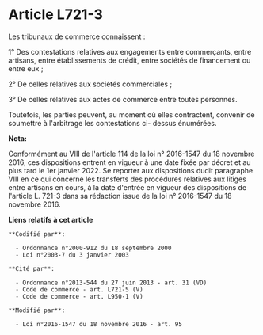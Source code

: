 # Article L721-3

Les tribunaux de commerce connaissent :

1° Des contestations relatives aux engagements entre commerçants, entre artisans, entre établissements de crédit, entre
sociétés de financement ou entre eux ;

2° De celles relatives aux sociétés commerciales ;

3° De celles relatives aux actes de commerce entre toutes personnes.

Toutefois, les parties peuvent, au moment où elles contractent, convenir de soumettre à l'arbitrage les contestations ci-
dessus énumérées.

**Nota:**

Conformément au VIII de l'article 114 de la loi n° 2016-1547 du 18 novembre 2016, ces dispositions entrent en vigueur à une
date fixée par décret et au plus tard le 1er janvier 2022. Se reporter aux dispositions dudit paragraphe VIII en ce qui
concerne les transferts des procédures relatives aux litiges entre artisans en cours, à la date d'entrée en vigueur des
dispositions de l'article L. 721-3 dans sa rédaction issue de la loi n° 2016-1547 du 18 novembre 2016.

**Liens relatifs à cet article**

	**Codifié par**:

	  - Ordonnance n°2000-912 du 18 septembre 2000
	  - Loi n°2003-7 du 3 janvier 2003

	**Cité par**:

	  - Ordonnance n°2013-544 du 27 juin 2013 - art. 31 (VD)
	  - Code de commerce - art. L721-5 (V)
	  - Code de commerce - art. L950-1 (V)

	**Modifié par**:

	  - Loi n°2016-1547 du 18 novembre 2016 - art. 95

